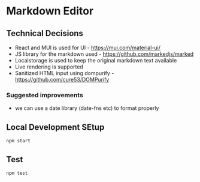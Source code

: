 # Markdown Editor

## Technical Decisions

- React and MUI is used for UI - https://mui.com/material-ui/
- JS library for the markdown used - https://github.com/markedjs/marked
- Localstorage is used to keep the original markdown text available
- Live rendering is supported
- Sanitized HTML input using dompurify - https://github.com/cure53/DOMPurify

### Suggested improvements

- we can use a date library (date-fns etc) to format properly

## Local Development SEtup

```
npm start
```

## Test

```
npm test
```
